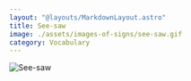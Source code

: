 ```yaml
---
layout: "@layouts/MarkdownLayout.astro"
title: See-saw
image: ./assets/images-of-signs/see-saw.gif
category: Vocabulary
---
```


![See-saw](@signs/see-saw.gif)
